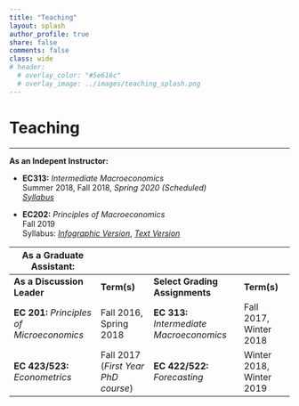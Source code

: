 ```yaml
---
title: "Teaching" 
layout: splash
author_profile: true
share: false 
comments: false
class: wide 
# header:
  # overlay_color: "#5e616c"
  # overlay_image: ../images/teaching_splash.png
---
```


# Teaching
---

**As an Indepent Instructor:**

- **EC313:** *Intermediate Macroeconomics*  
   Summer 2018, Fall 2018, *Spring 2020 (Scheduled)*  
   [*Syllabus*](../images/EC313_F2018.pdf)
   
- **EC202:** *Principles of Macroeconomics*  
  Fall 2019  
  Syllabus: [*Infographic Version*](../images/ec202-fall2019_40286598.pdf), [*Text Version*](../images/EC202_F19.pdf)
  

|**As a Graduate Assistant:**||||
|---|---|---|---|
| **As a Discussion Leader** |  **Term(s)**  | **Select Grading Assignments** |  **Term(s)**  |
|**EC 201:** *Principles of Microeconomics*| Fall 2016, Spring 2018 |**EC 313:** *Intermediate Macroeconomics* | Fall 2017, Winter 2018|    |**EC 202:** *Principles of Macroeconomics*  | Winter 2017 |**EC 420/520:** *Computational Macro.* | Spring 2019| 
|**EC 423/523:** *Econometrics*  | Fall 2017  (*First Year PhD course*) |**EC 422/522:** *Forecasting* | Winter 2018, Winter 2019 |     
